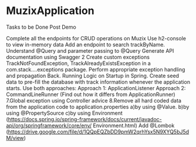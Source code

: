 # MuzixApplication

Tasks to be Done Post Demo

Complete all the endpoints for CRUD operations on Muzix
Use h2-console to view in-memory data
Add an endpoint to search trackByName. Understand @Query and parameter passing to @Query
Generate API documentation using Swagger 2
Create custom exceptions TrackNotFoundException, TrackAlreadyExistsException in a com.stack....exceptions package. Perform appropriate exception handling and propagation Back.
Running Logic on Startup in Spring. Create seed data to pre-fill the database with track information whenever the application starts. Use both approaches: Approach 1: ApplicationListener Approach 2: CommandLineRunner (Find out how it differs from ApplicationRunner) 7.Global exception using Controller advice 8.Remove all hard coded data from the application code to application.properties a)by using @Value. b)by using @PropertySource c)by using Environment (https://docs.spring.io/spring-framework/docs/current/javadoc-api/org/springframework/core/env/ Environment.html)
Add @Lombok (https://drive.google.com/file/d/1QQpEQZbDD9pmW2qrhYsx5N9XYQ5bJ5dM/view)
